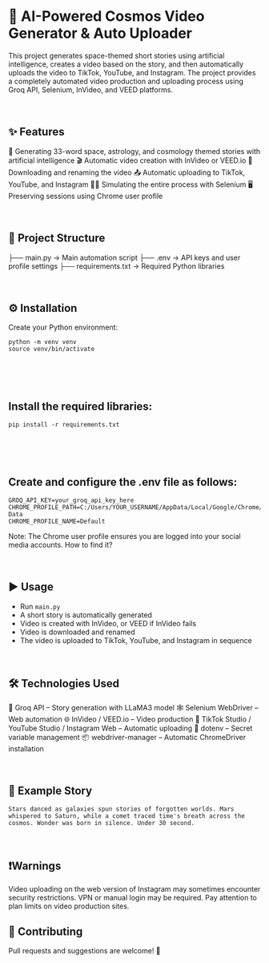 # 🚀 AI-Powered Cosmos Video Generator & Auto Uploader

This project generates space-themed short stories using artificial intelligence, creates a video based on the story, and then automatically uploads the video to TikTok, YouTube, and Instagram. The project provides a completely automated video production and uploading process using Groq API, Selenium, InVideo, and VEED platforms.
<br><br><br>

## ✨ Features
🧠 Generating 33-word space, astrology, and cosmology themed stories with artificial intelligence
🎬 Automatic video creation with InVideo or VEED.io
💾 Downloading and renaming the video
📤 Automatic uploading to TikTok, YouTube, and Instagram
🕵️‍♂️ Simulating the entire process with Selenium
🖥️ Preserving sessions using Chrome user profile
<br><br><br>

## 📁 Project Structure
├── main.py                -> Main automation script
├── .env                   -> API keys and user profile settings
├── requirements.txt       -> Required Python libraries
<br><br><br>

## ⚙️ Installation
Create your Python environment:
```
python -m venv venv
source venv/bin/activate
```
<br><br><br>

## Install the required libraries:
```
pip install -r requirements.txt
```
<br><br><br>

## Create and configure the .env file as follows:
```
GROQ_API_KEY=your_groq_api_key_here
CHROME_PROFILE_PATH=C:/Users/YOUR_USERNAME/AppData/Local/Google/Chrome/User Data
CHROME_PROFILE_NAME=Default
```
Note: The Chrome user profile ensures you are logged into your social media accounts. How to find it?
<br><br><br>

## ▶️ Usage
- Run ```main.py```
- A short story is automatically generated
- Video is created with InVideo, or VEED if InVideo fails
- Video is downloaded and renamed
- The video is uploaded to TikTok, YouTube, and Instagram in sequence
<br><br><br>

## 🛠 Technologies Used
🧠 Groq API – Story generation with LLaMA3 model
🕸 Selenium WebDriver – Web automation
🌐 InVideo / VEED.io – Video production
🎥 TikTok Studio / YouTube Studio / Instagram Web – Automatic uploading
🧪 dotenv – Secret variable management
📦 webdriver-manager – Automatic ChromeDriver installation
<br><br><br>

## 🧪 Example Story
```Stars danced as galaxies spun stories of forgotten worlds. Mars whispered to Saturn, while a comet traced time's breath across the cosmos. Wonder was born in silence. Under 30 second.```
<br><br><br>

## ❗️Warnings
Video uploading on the web version of Instagram may sometimes encounter security restrictions. VPN or manual login may be required.
Pay attention to plan limits on video production sites.

## 🤝 Contributing
Pull requests and suggestions are welcome! 🎉
